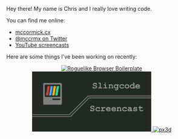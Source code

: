 Hey there! My name is Chris and I really love writing code.

You can find me online:

 * [mccormick.cx](https://mccormick.cx)
 * [@mccrmx on Twitter](https://twitter.com/mccrmx)
 * [YouTube screencasts](https://www.youtube.com/user/mccormix)

Here are some things I've been working on recently:

<div align="center">
  <a href="https://chr15m.itch.io/roguelike-browser-boilerplate">
    <img src="https://img.itch.zone/aW1nLzQwMDczOTAucG5n/315x250%23c/WaOcnf.png"
         title="Roguelike Browser Boilerplate"
         alt="Roguelike Browser Boilerplate"/>
    <!--<p>Want to make your own roguelike game?<br/>
       Use this web app template to get a head start.</p>-->
  </a>

  <a href="https://slingcode.net/">
    <img src="slingcode-banner.png"
         title="Slingcode online editor"
         alt="Slingcode online editor"
         width="315">
    <!--<p>Slingcode is a beginner-friendly web based<br/>
       IDE and personal computing platform.</p>-->
  </a>

  <a href="">
    <img src="https://raw.githubusercontent.com/infinitelives/px3d/master/gifs/around.gif"
         title="px3d"
         alt="px3d"
         width="315">
    <!--<p>px3d ClojureScript 3d game engine<br/>
       with Blender live-reloading.</p>-->
  </a>
</div>

<!--
![GitHub statistics for chr15m](https://github-readme-stats.vercel.app/api?username=chr15m&show_icons=true&count_private=true&hide_rank=true)
-->
